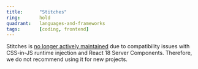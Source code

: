 ```yaml
---
title:      "Stitches"
ring:       hold
quadrant:   languages-and-frameworks
tags:       [coding, frontend]
---
```


Stitches is [no longer actively maintained](https://github.com/stitchesjs/stitches/discussions/1149#discussioncomment-6223090) due to compatibility issues with CSS-in-JS runtime injection and React 18 Server Components. Therefore, we do not recommend using it for new projects.
